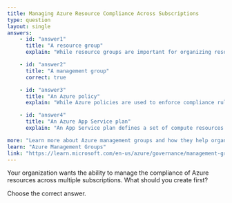 ```yaml
---
title: Managing Azure Resource Compliance Across Subscriptions
type: question
layout: single
answers:
    - id: "answer1"
      title: "A resource group"
      explain: "While resource groups are important for organizing resources within a subscription, they cannot manage compliance across multiple subscriptions. Resource groups are containers that hold related resources for an Azure solution within a single subscription."

    - id: "answer2"
      title: "A management group"
      correct: true

    - id: "answer3"
      title: "An Azure policy"
      explain: "While Azure policies are used to enforce compliance rules, you need a management group first to effectively apply these policies across multiple subscriptions. The management group provides the governance scope above subscriptions where policies can be applied."

    - id: "answer4"
      title: "An Azure App Service plan"
      explain: "An App Service plan defines a set of compute resources for a web app to run, but it has nothing to do with managing compliance across multiple subscriptions."

more: "Learn more about Azure management groups and how they help organize resources and manage compliance across multiple subscriptions."
learn: "Azure Management Groups"
link: "https://learn.microsoft.com/en-us/azure/governance/management-groups/overview"
---
```


Your organization wants the ability to manage the compliance of Azure resources across multiple subscriptions. What should you create first?

Choose the correct answer.

